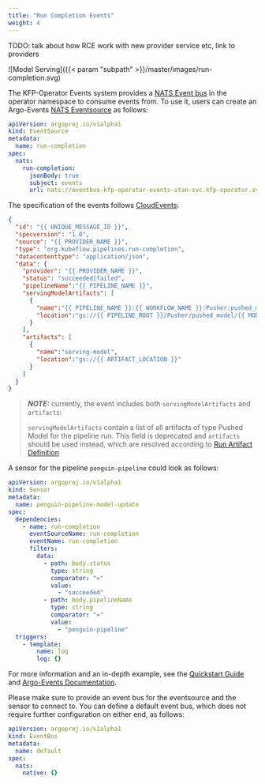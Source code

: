 ```yaml
---
title: "Run Completion Events"
weight: 4
---
```

TODO: talk about how RCE work with new provider service etc, link to providers

![Model Serving]({{< param "subpath" >}}/master/images/run-completion.svg)

The KFP-Operator Events system provides a [NATS Event bus](https://nats.io/) in the operator namespace to consume events from. 
To use it, users can create an Argo-Events [NATS Eventsource](https://argoproj.github.io/argo-events/eventsources/setup/nats/) as follows:

```yaml
apiVersion: argoproj.io/v1alpha1
kind: EventSource
metadata:
  name: run-completion
spec:
  nats:
    run-completion:
      jsonBody: true
      subject: events
      url: nats://eventbus-kfp-operator-events-stan-svc.kfp-operator.svc:4222
```

The specification of the events follows [CloudEvents](https://github.com/cloudevents/spec/blob/v1.0.2/cloudevents/formats/json-format.md):

```json
{
  "id": "{{ UNIQUE_MESSAGE_ID }}",
  "specversion": "1.0",
  "source": "{{ PROVIDER_NAME }}",
  "type": "org.kubeflow.pipelines.run-completion",
  "datacontenttype": "application/json",
  "data": {
    "provider": "{{ PROVIDER_NAME }}",
    "status": "succeeded|failed",
    "pipelineName":"{{ PIPELINE_NAME }}",
    "servingModelArtifacts": [
      {
        "name":"{{ PIPELINE_NAME }}:{{ WORKFLOW_NAME }}:Pusher:pushed_model:{{ PUSHER_INDEX }}",
        "location":"gs://{{ PIPELINE_ROOT }}/Pusher/pushed_model/{{ MODEL_VERSION }}"
      }
    ],
    "artifacts": [
      {
        "name":"serving-model",
        "location":"gs://{{ ARTIFACT_LOCATION }}"
      }
    ]
  }
}
```

> **_NOTE:_** currently, the event includes both `servingModelArtifacts` and `artifacts`:
> 
> `servingModelArtifacts` contain a list of all artifacts of type Pushed Model for the pipeline run. This field is deprecated and `artifacts` should be used instead, 
> which are resolved according to [Run Artifact Definition](../resources/run/#run-artifact-definition)

A sensor for the pipeline `penguin-pipeline` could look as follows:

```yaml
apiVersion: argoproj.io/v1alpha1
kind: Sensor
metadata:
  name: penguin-pipeline-model-update
spec:
  dependencies:
    - name: run-completion
      eventSourceName: run-completion
      eventName: run-completion
      filters:
        data:
          - path: body.status
            type: string
            comparator: "="
            value:
              - "succeeded"
          - path: body.pipelineName
            type: string
            comparator: "="
            value:
              - "penguin-pipeline"
  triggers:
    - template:
        name: log
        log: {}
```

For more information and an in-depth example, see the [Quickstart Guide](../../getting-started#5-optional-deploy-newly-trained-models) and [Argo-Events Documentation](https://argoproj.github.io/argo-events/).

Please make sure to provide an event bus for the eventsource and the sensor to connect to.
You can define a default event bus, which does not require further configuration on either end, as follows:

```yaml
apiVersion: argoproj.io/v1alpha1
kind: EventBus
metadata:
  name: default
spec:
  nats:
    native: {}
```
